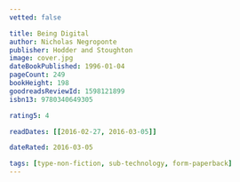 ```yaml
---
vetted: false

title: Being Digital
author: Nicholas Negroponte
publisher: Hodder and Stoughton
image: cover.jpg
dateBookPublished: 1996-01-04
pageCount: 249
bookHeight: 198
goodreadsReviewId: 1598121899
isbn13: 9780340649305

rating5: 4

readDates: [[2016-02-27, 2016-03-05]]

dateRated: 2016-03-05

tags: [type-non-fiction, sub-technology, form-paperback]
---
```

